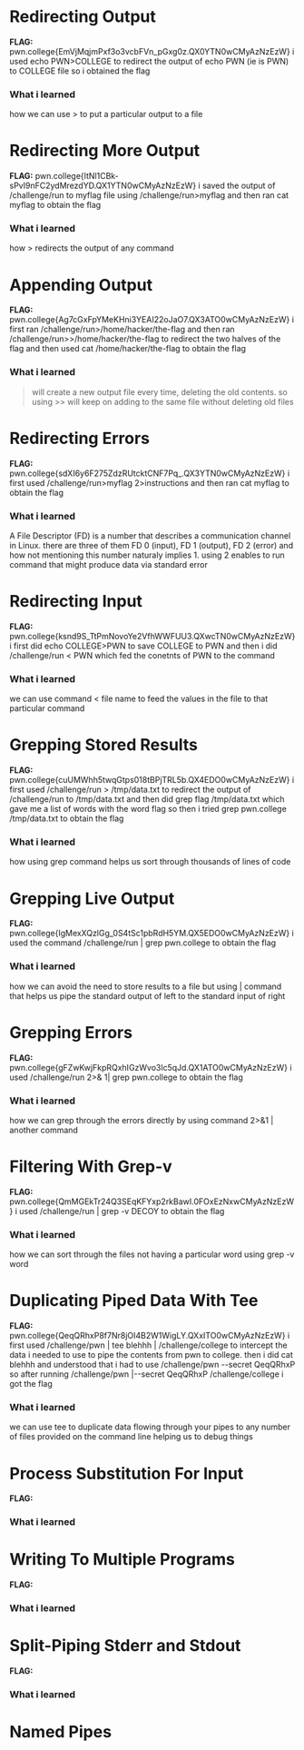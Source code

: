 # Redirecting Output 

**FLAG:** pwn.college{EmVjMqjmPxf3o3vcbFVn_pGxg0z.QX0YTN0wCMyAzNzEzW}
i used echo PWN>COLLEGE to redirect the output of echo PWN (ie is PWN) to COLLEGE file so i obtained the flag

### What i learned 
how we can use > to put a particular output to a file

# Redirecting More Output 

**FLAG:** pwn.college{ItNl1CBk-sPvI9nFC2ydMrezdYD.QX1YTN0wCMyAzNzEzW}
i saved the output of /challenge/run to myflag file using /challenge/run>myflag and then ran cat myflag to obtain the flag 

### What i learned 
how >  redirects the output of any command

# Appending Output 

**FLAG:** pwn.college{Ag7cGxFpYMeKHni3YEAI22oJaO7.QX3ATO0wCMyAzNzEzW}
i first ran /challenge/run>/home/hacker/the-flag and then ran /challenge/run>>/home/hacker/the-flag to redirect the two halves of the flag and then used cat /home/hacker/the-flag to obtain the flag

### What i learned 
> will create a new output file every time, deleting the old contents. so using >> will keep on adding to the same file without deleting old files

# Redirecting Errors

**FLAG:** pwn.college{sdXI6y6F275ZdzRUtcktCNF7Pq_.QX3YTN0wCMyAzNzEzW}
i first used /challenge/run>myflag 2>instructions and then ran cat myflag to obtain the flag

### What i learned 
A File Descriptor (FD) is a number that describes a communication channel in Linux. there are three of them FD 0 (input), FD 1 (output), FD 2 (error) and how not mentioning this number naturaly implies 1. using 2 enables to run command that might produce data via standard error

# Redirecting Input 

**FLAG:** pwn.college{ksnd9S_TtPmNovoYe2VfhWWFUU3.QXwcTN0wCMyAzNzEzW}
i first did echo COLLEGE>PWN to save COLLEGE to PWN and then i did /challenge/run < PWN which fed the conetnts of PWN to the command

### What i learned 
we can use command < file name to feed the values in the file to that particular command 

# Grepping Stored Results

**FLAG:** pwn.college{cuUMWhh5twqGtps018tBPjTRL5b.QX4EDO0wCMyAzNzEzW}
i first used /challenge/run > /tmp/data.txt to redirect the output of /challenge/run to /tmp/data.txt and then did grep flag /tmp/data.txt which gave me a list of words with the word flag so then i tried grep pwn.college /tmp/data.txt to obtain the flag 

### What i learned 
how using grep command helps us sort through thousands of lines of code 

# Grepping Live Output

**FLAG:** pwn.college{IgMexXQzlGg_0S4tSc1pbRdH5YM.QX5EDO0wCMyAzNzEzW}
i used the command  /challenge/run | grep pwn.college to obtain the flag

### What i learned
how we can avoid the need to store results to a file but using | command that helps us pipe the standard output of left to the standard input of right

# Grepping Errors

**FLAG:** pwn.college{gFZwKwjFkpRQxhIGzWvo3lc5qJd.QX1ATO0wCMyAzNzEzW}
i used /challenge/run 2>& 1| grep pwn.college to obtain the flag

### What i learned 
how we can grep through the errors directly by using command 2>&1 | another command

# Filtering With Grep-v 

**FLAG:** pwn.college{QmMGEkTr24Q3SEqKFYxp2rkBawI.0FOxEzNxwCMyAzNzEzW}
i used /challenge/run | grep -v DECOY to obtain the flag

### What i learned 
how we can sort through the files not having a particular word using grep -v word 

# Duplicating Piped Data With Tee

**FLAG:** pwn.college{QeqQRhxP8f7Nr8jOI4B2W1WigLY.QXxITO0wCMyAzNzEzW}
i first used /challenge/pwn | tee blehhh | /challenge/college to intercept the data i needed to use to pipe the contents from pwn to college. then i did cat blehhh and understood that i had to use /challenge/pwn --secret QeqQRhxP so after running /challenge/pwn |--secret QeqQRhxP /challenge/college i got the flag

### What i learned 
we can use tee to duplicate data flowing through your pipes to any number of files provided on the command line helping us to debug things

# Process Substitution For Input

**FLAG:** 

### What i learned 

# Writing To Multiple Programs

**FLAG:**

### What i learned 

# Split-Piping Stderr and Stdout 

**FLAG:** 

### What i learned 

# Named Pipes
